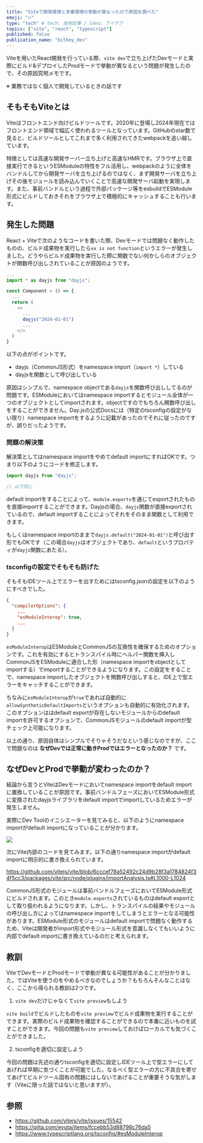 ```yaml
---
title: "Viteで開発環境と本番環境の挙動が異なったので原因を調べた"
emoji: "🔥"
type: "tech" # tech: 技術記事 / idea: アイデア
topics: ["vite", "react", "typescript"]
published: false
publication_name: "bitkey_dev"
---
```


Viteを用いたReact開発を行っている際、`vite dev`で立ち上げたDevモードと実際にビルド&デプロイしたProdモードで挙動が異なるという問題が発生したので、その原因究明メモです。

※ 業務ではなく個人で開発しているときの話です

## そもそもViteとは

Viteはフロントエンド向けビルドツールです。2020年に登場し2024年現在ではフロントエンド領域で幅広く使われるツールとなっています。GitHubのstar数で見ると、ビルドツールとしてこれまで多く利用されてきたwebpackを追い越しています。

特徴としては高速な開発サーバー立ち上げと高速なHMRです。ブラウザ上で直接実行できるというESModuleの特性をフル活用し、webpackのように全体をバンドルしてから開発サーバを立ち上げるのではなく、まず開発サーバを立ち上げその後モジュールを読み込んでいくことで高速な開発サーバ起動を実現します。また、事前バンドルという過程で外部パッケージ等をesbuildでESModule形式にビルドしておきそれをブラウザ上で積極的にキャッシュすることも行います。

## 発生した問題

React + Viteで次のようなコードを書いた際、Devモードでは問題なく動作したものの、ビルド成果物を実行したら`xx is not function`というエラーが発生しました。どうやらビルド成果物を実行した際に関数でない何かしらのオブジェクトが関数呼び出しされていることが原因のようです。

```ts
...
import * as dayjs from "dayjs";

const Component = () => {
  ...
  return (
    <>
      ...
      dayjs("2024-01-01")
      ...
    </>
  )
}
```

以下の点がポイントです。
- dayjs（CommonJS形式）をnamespace import（`import *`）している
- dayjsを関数として呼び出している

原因はシンプルで、namespace objectである`dayjs`を関数呼び出ししてるのが問題です。ESModuleにおいてはnamespace importするとモジュール全体が一つのオブジェクトとしてimportされます。objectですのでもちろん関数呼び出しをすることができません。Day.jsの公式Docsには（特定のtsconfigの設定がない限り）namespace importをするように記載があったのでそれに従ったのですが、誤りだったようです。

### 問題の解決策

解決策としてはnamespace importをやめてdefault importにすればOKです。つまり以下のようにコードを修正します。

```ts
import dayjs from "dayjs";

// 以下同じ
```

default importをすることによって、`module.exports`を通じてexportされたものを直接importすることができます。Dayjsの場合、`dayjs`関数が直接exportされているので、default importすることによってそれをそのまま関数として利用できます。

もしくはnamespace importのままで`dayjs.default("2024-01-01")`と呼び出す形でもOKです（この場合`dayjs`はオブジェクトであり、`default`というプロパティが`dayjs`関数にあたる）。

### tsconfigの設定でそもそも防げた

そもそもIDEツール上でエラーを出すためにはtsconfig.jsonの設定を以下のようにすべきでした。

```json
{
  "compilerOptions": {
    ...
    "esModuleInterop": true,
    ...
  }
}
```

`esModuleInterop`はESModuleとCommonJSの互換性を確保するためのオプションです。これを有効にするとトランスパイル時にヘルパー関数を挿入しCommonJSをESModuleに適合した形（namespace importをobjectとしてimportする）でimportすることができるようになります。この設定をすることで、namespace importしたオブジェクトを関数呼び出しすると、IDE上で型エラーをキャッチすることができます。

ちなみに`esModuleInterop`が`true`であれば自動的に`allowSyntheticDefaultImports`というオプションも自動的に有効化されます。このオプションははdefault exportが存在しないモジュールからのdefault importを許可するオプションで、CommonJSモジュールのdefault importが型チェック上可能になります。

以上の通り、原因自体はシンプルでそりゃそうだなという感じなのですが、ここで問題なのは **なぜDevでは正常に動きProdではエラーとなったのか？** です。

## なぜDevとProdで挙動が変わったのか？

結論から言うとViteはDevモードにおいてnamespace importをdefault importに置換していることが原因です。事前バンドルフェーズにおいてESModule形式に変換されたdayjsライブラリをdefault importでimportしているためエラーが発生しません。

実際にDev Toolのイニシエーターを見てみると、以下のようにnamespace importがdefault importになっていることが分かります。

![](https://storage.googleapis.com/zenn-user-upload/f87726590df3-20240514.png)

次にVite内部のコードを見てみます。以下の通りnamespace importがdefault importに明示的に書き換えられています。

https://github.com/vitejs/vite/blob/6cccef78a52492c24d9b28f3a1784824f34f5cc3/packages/vite/src/node/plugins/importAnalysis.ts#L1000-L1024

CommonJS形式のモジュールは事前バンドルフェーズにおいてESModule形式にビルドされます。このとき`module.exports`されているものはdefault exportとして取り扱われるようになります。しかし、トランスパイルの結果やモジュールの呼び出し方によってはnamespace importをしてしまうとエラーとなる可能性があります。ESModule形式のモジュールはdefault importで問題なく動作するため、Viteは開発者がimport形式やモジュール形式を意識しなくてもいいように内部でdefault importに書き換えているのだと考えられます。

## 教訓

ViteでDevモードとProdモードで挙動が異なる可能性があることが分かりました。ではViteを使うのをやめるべきなのでしょうか？もちろんそんなことはなく、ここから得られる教訓は2つです。

1. `vite dev`だけじゃなくて`vite preview`もしよう

`vite build`でビルドしたものを`vite preview`でビルド成果物を実行することができます。実際のビルド成果物を確認することができるので本番に近いものを試すことができます。今回の問題も`vite preview`しておけばローカルでも気づくことができました。

2. tsconfigを適切に設定しよう

今回の問題は先述の通りtsconfigを適切に設定しIDEツール上で型エラーにしてあげれば早期に気づくことが可能でした。なるべく型エラーの方に不具合を寄せてあげてビルドツール固有の問題にはしないであげることが重要そうな気がします（Viteに限った話ではないと思いますが）。

## 参照

- https://github.com/vitejs/vite/issues/15542
- https://qiita.com/eyuta/items/fccebb53d88798c76da5
- https://www.typescriptlang.org/tsconfig/#esModuleInterop
